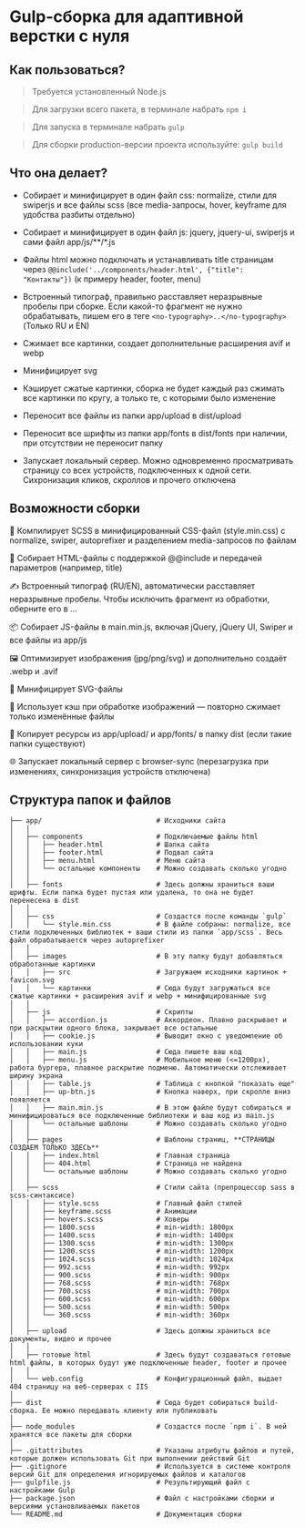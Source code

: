 # Gulp-сборка для адаптивной верстки с нуля

## Как пользоваться?

> Требуется установленный Node.js

> Для загрузки всего пакета, в терминале набрать `npm i`

> Для запуска в терминале набрать `gulp`

> Для сборки production-версии проекта используйте: `gulp build`

## Что она делает?

- Собирает и минифицирует в один файл css: normalize, стили для swiperjs и все файлы scss (все media-запросы, hover, keyframe для удобства разбиты отдельно)

- Собирает и минифицирует в один файл js: jquery, jquery-ui, swiperjs и сами файл app/js/**/*.js

- Файлы html можно подключать и устанавливать title страницам через `@@include('../components/header.html', {"title": "Контакты"})` (к примеру header, footer, menu)

- Встроенный типограф, правильно расставляет неразрывные пробелы при сборке. Если какой-то фрагмент не нужно обрабатывать, пишем его в теге `<no-typography>..</no-typography>` (Только RU и EN)

- Сжимает все картинки, создает дополнительные расширения avif и webp

- Минифицирует svg

- Кэширует сжатые картинки, сборка не будет каждый раз сжимать все картинки по кругу, а только те, с которыми было изменение

- Переносит все файлы из папки app/upload в dist/upload

- Переносит все шрифты из папки app/fonts в dist/fonts при наличии, при отсутствии не переносит папку

- Запускает локальный сервер. Можно одновременно просматривать страницу со всех устройств, подключенных к одной сети. Сихронизация кликов, скроллов и прочего отключена

## Возможности сборки

🔧 Компилирует SCSS в минифицированный CSS-файл (style.min.css) с normalize, swiper, autoprefixer и разделением media-запросов по файлам

🧩 Собирает HTML-файлы с поддержкой @@include и передачей параметров (например, title)

✍️ Встроенный типограф (RU/EN), автоматически расставляет неразрывные пробелы. Чтобы исключить фрагмент из обработки, оберните его в <no-typography>...</no-typography>

📦 Собирает JS-файлы в main.min.js, включая jQuery, jQuery UI, Swiper и все файлы из app/js

🖼️ Оптимизирует изображения (jpg/png/svg) и дополнительно создаёт .webp и .avif

🧹 Минифицирует SVG-файлы

🔄 Использует кэш при обработке изображений — повторно сжимает только изменённые файлы

📂 Копирует ресурсы из app/upload/ и app/fonts/ в папку dist (если такие папки существуют)

🌐 Запускает локальный сервер с browser-sync (перезагрузка при изменениях, синхронизация устройств отключена)

## Структура папок и файлов

```
├── app/                            # Исходники сайта
│   │
│   ├── components                  # Подключаемые файлы html
│   │   ├── header.html             # Шапка сайта
│   │   ├── footer.html             # Подвал сайта
│   │   ├── menu.html               # Меню сайта
│   │   └── остальные компоненты    # Можно создавать сколько угодно
│   │
│   ├── fonts                       # Здесь должны храниться ваши шрифты. Если папка будет пустая или удалена, то она не будет перенесена в dist
│   │
│   ├── css                         # Создастся после команды `gulp`
│   │   └── style.min.css           # В файле собраны: normalize, все стили подключенных библиотек + ваши стили из папки `app/scss`. Весь файл обрабатывается через autoprefixer
│   │
│   ├── images                      # В эту папку будут добавляться обработанные картинки
│   │   ├── src                     # Загружаем исходники картинок + favicon.svg
│   │   └── картинки                # Сюда будут загружаться все сжатые картинки + расширения avif и webp + минифицированные svg
│   │
│   ├── js                          # Скрипты
│   │   ├── accordion.js            # Аккордеон. Плавно раскрывает и при раскрытии одного блока, закрывает все остальные
│   │   ├── cookie.js               # Выводит окно с уведомление об использовании куки
│   │   ├── main.js                 # Сюда пишете ваш код
│   │   ├── menu.js                 # Мобильное меню (<=1200px), работа бургера, плавное раскрытие подменю. Автоматически отслеживает ширину экрана
│   │   ├── table.js                # Таблица с кнопкой "показать еще"
│   │   ├── up-btn.js               # Кнопка наверх, при скролле вниз появляется
│   │   ├── main.min.js             # В этом файле будут собираться и минифицироваться все подключенные библиотеки и ваш код из main.js
│   │   └── остальные шаблоны       # Можно создавать сколько угодно
│   │
│   ├── pages                       # Шаблоны страниц, **СТРАНИЦЫ СОЗДАЕМ ТОЛЬКО ЗДЕСЬ**
│   │   ├── index.html              # Главная страница
│   │   ├── 404.html                # Страница не найдена
│   │   └── остальные шаблоны       # Можно создавать сколько угодно
│   │
│   ├── scss                        # Стили сайта (препроцессор sass в scss-синтаксисе)
│   │   ├── style.scss              # Главный файл стилей
│   │   ├── keyframe.scss           # Анимации
│   │   ├── hovers.scss             # Ховеры
│   │   ├── 1800.scss               # min-width: 1800px
│   │   ├── 1400.scss               # min-width: 1400px
│   │   ├── 1300.scss               # min-width: 1300px
│   │   ├── 1200.scss               # min-width: 1200px
│   │   ├── 1024.scss               # min-width: 1024px
│   │   ├── 992.scss                # min-width: 992px
│   │   ├── 900.scss                # min-width: 900px
│   │   ├── 768.scss                # min-width: 768px
│   │   ├── 700.scss                # min-width: 700px
│   │   ├── 600.scss                # min-width: 600px
│   │   ├── 500.scss                # min-width: 500px
│   │   └── 360.scss                # min-width: 360px
│   │
│   ├── upload                      # Здесь должны храниться все документы, видео и прочее
│   │
│   ├── готовые html                # Здесь будут создаваться готовые html файлы, в которых будут уже подключенные header, footer и прочее
│   │
│   └── web.config                  # Конфигурационный файл, выдает 404 страницу на веб-серверах с IIS 
│
├── dist                            # Сюда будет собираться build-сборка. Ее можно передавать клиенту или публиковать
│
├── node_modules                    # Создастся после `npm i`. В ней хранятся все пакеты для сборки
│
├── .gitattributes                  # Указаны атрибуты файлов и путей, которые должен использовать Git при выполнении действий Git
├── .gitignore                      # Используется в системе контроля версий Git для определения игнорируемых файлов и каталогов
├── gulpfile.js                     # Результирующий файл с настройками Gulp
├── package.json                    # Файл с настройками сборки и версиями установливаемых пакетов
└── README.md                       # Документация сборки
```